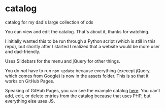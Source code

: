 # catalog
catalog for my dad's large collection of cds

You can view and edit the catalog. That's about it, thanks for watching.

I initially wanted this to be run through a Python script (which is still in
this repo), but shortly after I started I realized that a website would be more
user and dad-friendly.

Uses Slidebars for the menu and jQuery for other things.

You do *not* have to run `npm update` because everything (execept jQuery, which
comes from Google) is now in the assets folder. This is so that it works on
GitHub Pages.

Speaking of GitHub Pages, you can see the example catalog
[here](https://schobbish.github.io/catalog). You can't add, edit, or delete
entries from the catalog because that uses PHP, but everything else uses JS.
